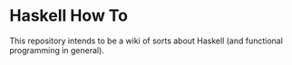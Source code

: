 # Haskell How To

This repository intends to be a wiki of sorts about Haskell (and functional programming in general).

